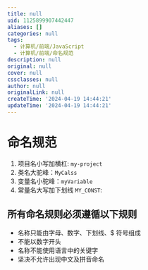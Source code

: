 ```yaml
---
title: null
uid: 1125899907442447
aliases: []
categories: null
tags:
  - 计算机/前端/JavaScript
  - 计算机/前端/命名规范
description: null
original: null
cover: null
cssclasses: null
author: null
originalLink: null
createTime: '2024-04-19 14:44:21'
updateTime: '2024-04-19 14:44:21'
---
```


# 命名规范

1. 项目名小写加横杠: `my-project`
2. 类名大驼峰：`MyCalss`
3. 变量名小驼峰：`myVariable`
4. 常量名大写加下划线 `MY_CONST`:

## 所有命名规则必须遵循以下规则

- 名称只能由字母、数字、下划线、$ 符号组成
- 不能以数字开头
- 名称不能使用语言中的关键字
- 坚决不允许出现中文及拼音命名
